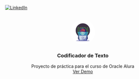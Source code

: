 
[![LinkedIn][linkedin-shield]][linkedin-url]

<!-- PROJECT LOGO -->
<br />
<div align="center">
  <a href="https://github.com/Z1th/codificador-texto">
    <img style="border-radius:50%" src="img/logo-proyecto.svg" alt="Logo" width="80" height="80">
  </a>

  <h3 align="center">Codificador de Texto</h3>

  <p align="center">
    Proyecto de práctica para el curso de Oracle Alura
    <br />
    <a href="https://anotherencryptor.vercel.app/">Ver Demo</a>
  </p>
</div>


<!-- MARKDOWN LINKS & IMAGES -->
<!-- https://www.markdownguide.org/basic-syntax/#reference-style-links -->
[linkedin-shield]: https://img.shields.io/badge/-LinkedIn-black.svg?style=for-the-badge&logo=linkedin&colorB=555
[linkedin-url]: https://linkedin.com/in/hermar-lopez/
